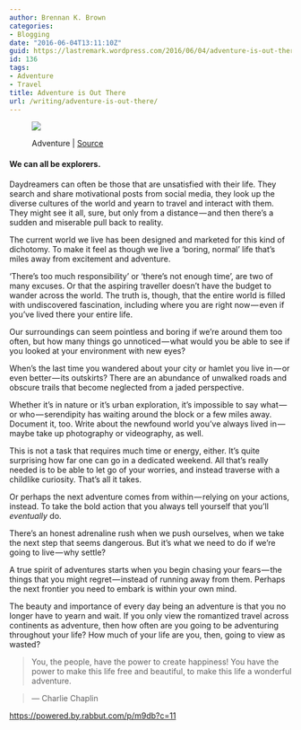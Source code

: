 ```yaml
---
author: Brennan K. Brown
categories:
- Blogging
date: "2016-06-04T13:11:10Z"
guid: https://lastremark.wordpress.com/2016/06/04/adventure-is-out-there/
id: 136
tags:
- Adventure
- Travel
title: Adventure is Out There
url: /writing/adventure-is-out-there/
---
```


<figure class="wp-caption">

<img data-width="1024" data-height="1024" src="https://cdn-images-1.medium.com/max/2560/1*rSunkHXbnm1toQdOGEQaJQ.jpeg" /> <figcaption class="wp-caption-text">Adventure | <a href="https://www.flickr.com/photos/kome8/22690973705" target="_blank" rel="noopener noreferrer">Source</a></figcaption></figure>

#### We can all be explorers.

<span>D</span>aydreamers can often be those that are unsatisfied with their life. They search and share motivational posts from social media, they look up the diverse cultures of the world and yearn to travel and interact with them. They might see it all, sure, but only from a distance — and then there’s a sudden and miserable pull back to reality.

The current world we live has been designed and marketed for this kind of dichotomy. To make it feel as though we live a ‘boring, normal’ life that’s miles away from excitement and adventure.

‘There’s too much responsibility’ or ‘there’s not enough time’, are two of many excuses. Or that the aspiring traveller doesn’t have the budget to wander across the world. The truth is, though, that the entire world is filled with undiscovered fascination, including where you are right now — even if you’ve lived there your entire life.

<!--more-->

Our surroundings can seem pointless and boring if we’re around them too often, but how many things go unnoticed — what would you be able to see if you looked at your environment with new eyes?

When’s the last time you wandered about your city or hamlet you live in — or even better — its outskirts? There are an abundance of unwalked roads and obscure trails that become neglected from a jaded perspective.

Whether it’s in nature or it’s urban exploration, it’s impossible to say what — or who — serendipity has waiting around the block or a few miles away. Document it, too. Write about the newfound world you’ve always lived in — maybe take up photography or videography, as well.

This is not a task that requires much time or energy, either. It’s quite surprising how far one can go in a dedicated weekend. All that’s really needed is to be able to let go of your worries, and instead traverse with a childlike curiosity. That’s all it takes.

<span>Or</span> perhaps the next adventure comes from within — relying on your actions, instead. To take the bold action that you always tell yourself that you’ll _eventually_ do.

There’s an honest adrenaline rush when we push ourselves, when we take the next step that seems dangerous. But it’s what we need to do if we’re going to live — why settle?

A true spirit of adventures starts when you begin chasing your fears — the things that you might regret — instead of running away from them. Perhaps the next frontier you need to embark is within your own mind.

<span>T</span>he beauty and importance of every day being an adventure is that you no longer have to yearn and wait. If you only view the romantized travel across continents as adventure, then how often are you going to be adventuring throughout your life? How much of your life are you, then, going to view as wasted?

> You, the people, have the power to create happiness! You have the power to make this life free and beautiful, to make this life a wonderful adventure.

> — Charlie Chaplin

<https://powered.by.rabbut.com/p/m9db?c=11>
